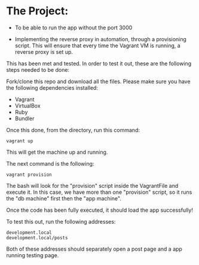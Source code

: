 # The Project:

- To be able to run the app without the port 3000

- Implementing the reverse proxy in automation, through a provisioning script. This will ensure that every time the Vagrant VM is running, a reverse proxy is set up. 

This has been met and tested. In order to test it out, these are the following steps needed to be done:

Fork/clone this repo and download all the files. Please make sure you have the following dependencies installed:

- Vagrant
- VirtualBox
- Ruby
- Bundler

Once this done, from the directory, run this command:

```
vagrant up
```
This will get the machine up and running.

The next command is the following:

```
vagrant provision
```

The bash will look for the "provision" script inside the VagrantFile and execute it. In this case, we have more than one "provision" script, so it runs the "db machine" first then the "app machine". 

Once the code has been fully executed, it should load the app successfully! 

To test this out, run the following addresses:

```
development.local
development.local/posts
```

Both of these addresses should separately open a post page and a app running testing page. 


